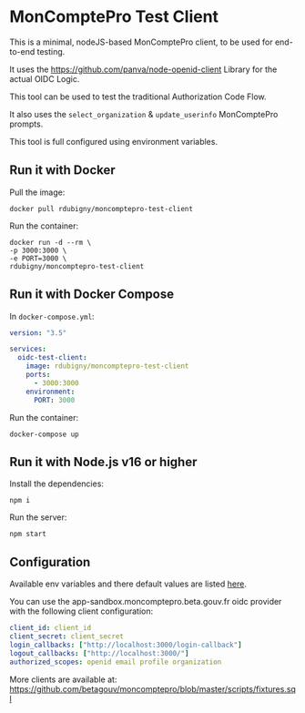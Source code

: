 # MonComptePro Test Client

This is a minimal, nodeJS-based MonComptePro client, to be used for end-to-end testing.

It uses the https://github.com/panva/node-openid-client Library for the actual OIDC Logic.

This tool can be used to test the traditional Authorization Code Flow.

It also uses the `select_organization` & `update_userinfo` MonComptePro prompts.

This tool is full configured using environment variables.

## Run it with Docker

Pull the image:

```
docker pull rdubigny/moncomptepro-test-client
```

Run the container:

```
docker run -d --rm \
-p 3000:3000 \
-e PORT=3000 \
rdubigny/moncomptepro-test-client
```

## Run it with Docker Compose

In `docker-compose.yml`:

```yaml
version: "3.5"

services:
  oidc-test-client:
    image: rdubigny/moncomptepro-test-client
    ports:
      - 3000:3000
    environment:
      PORT: 3000
```

Run the container:

```
docker-compose up
```

## Run it with Node.js v16 or higher

Install the dependencies:

```
npm i
```

Run the server:

```
npm start
```

## Configuration

Available env variables and there default values are listed [here](.env).

You can use the app-sandbox.moncomptepro.beta.gouv.fr oidc provider with the following client configuration:

```yaml
client_id: client_id
client_secret: client_secret
login_callbacks: ["http://localhost:3000/login-callback"]
logout_callbacks: ["http://localhost:3000/"]
authorized_scopes: openid email profile organization
```

More clients are available at: https://github.com/betagouv/moncomptepro/blob/master/scripts/fixtures.sql
